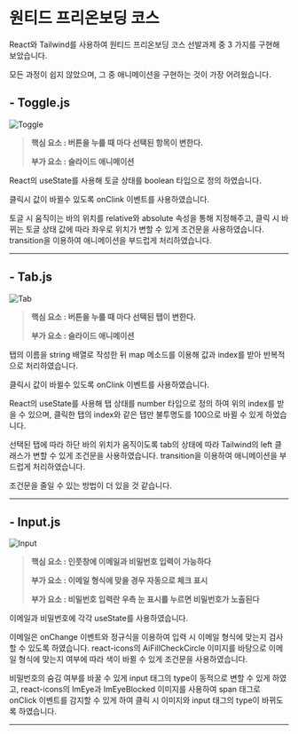 # 원티드 프리온보딩 코스

React와 Tailwind를 사용하여 원티드 프리온보딩 코스 선발과제 중 3 가지를 구현해 보았습니다.

모든 과정이 쉽지 않았으며, 그 중 애니메이션을 구현하는 것이 가장 어려웠습니다.

## - Toggle.js
![Toggle](https://user-images.githubusercontent.com/87752210/164168610-e066332d-6b60-41b5-902b-0a9be3216c3b.gif)

> **핵심 요소 : 버튼을 누를 때 마다 선택된 항목이 변한다.**
>
> **부가 요소 : 슬라이드 애니메이션**

React의 useState를 사용해 토글 상태를 boolean 타입으로 정의 하였습니다.

클릭시 값이 바뀔수 있도록 onClink 이벤트를 사용하였습니다.

토글 시 움직이는 바의 위치를 relative와 absolute 속성을 통해 지정해주고, 클릭 시 바뀌는 토글 상태 값에 따라 좌우로 위치가 변할 수 있게 조건문을 사용하였습니다. transition을 이용하여 애니메이션을 부드럽게 처리하였습니다.

---

## - Tab.js
![Tab](https://user-images.githubusercontent.com/87752210/164168582-e20be4ff-4d09-44f5-b000-98342deded2d.gif)

> **핵심 요소 : 버튼을 누를 때 마다 선택된 탭이 변한다.**
>
> **부가 요소 : 슬라이드 애니메이션**

탭의 이름을 string 배열로 작성한 뒤 map 메소드를 이용해 값과 index를 받아 반복적으로 처리하였습니다.

클릭시 값이 바뀔수 있도록 onClink 이벤트를 사용하였습니다.


React의 useState를 사용해 탭 상태를 number 타입으로 정의 하여 위의 index를 받을 수 있으며, 클릭한 탭의 index와 같은 탭만 불투명도를 100으로 바뀔 수 있게 하었습니다.

선택된 탭에 따라 하단 바의 위치가 움직이도록 tab의 상태에 따라 Tailwind의 left 클래스가 변할 수 있게 조건문을 사용하였습니다. transition을 이용하여 애니메이션을 부드럽게 처리하였습니다.

조건문을 줄일 수 있는 방법이 더 있을 것 같습니다.

---
## - Input.js
![Input](https://user-images.githubusercontent.com/87752210/164168547-16f5a2c9-57e0-4d56-99eb-4dfaf88d59d4.gif)

> **핵심 요소 : 인풋창에 이메일과 비밀번호 입력이 가능하다**
>
> **부가 요소 : 이메일 형식에 맞을 경우 자동으로 체크 표시**
>
> **부가 요소 : 비밀번호 입력란 우측 눈 표시를 누르면 비밀번호가 노출된다**


이메일과 비밀번호에 각각 useState를 사용하였습니다.

이메일은 onChange 이벤트와 정규식을 이용하여 입력 시 이메일 형식에 맞는지 검사할 수 있도록 하였습니다. react-icons의 AiFillCheckCircle 이미지를 바탕으로 이메일 형식에 맞는지 여부에 따라 색이 바뀔 수 있게 조건문을 사용하였습니다.

비밀번호의 숨김 여부를 바꿀 수 있게 input 태그의 type이 동적으로 변할 수 있게 하였고, react-icons의 ImEye과 ImEyeBlocked 이미지를 사용하여 span 태그로 onClick 이벤트를 감지할 수 있게 하여 클릭 시 이미지와 input 태그의 type이 바뀌도록 하였습니다.

---


